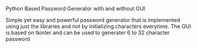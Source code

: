 Python Based Password Generator with and without GUI

Simple yet easy and powerful password generator that is implemented using just the libraries and not by initializing characters everytime.
The GUI is based on tkinter and can be used to generater 6 to 32 character password